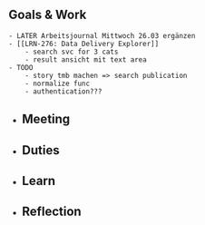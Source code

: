 ## Goals & Work
	- LATER Arbeitsjournal Mittwoch 26.03 ergänzen
	- [[LRN-276: Data Delivery Explorer]]
		- search svc for 3 cats
		- result ansicht mit text area
	- TODO
		- story tmb machen => search publication
		- normalize func
		- authentication???
- ## Meeting
- ## Duties
- ## Learn
- ## Reflection